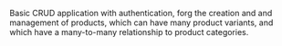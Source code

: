 Basic CRUD application with authentication, forg the creation and and management of products, which can have many product variants, and which have a many-to-many relationship to product categories.
